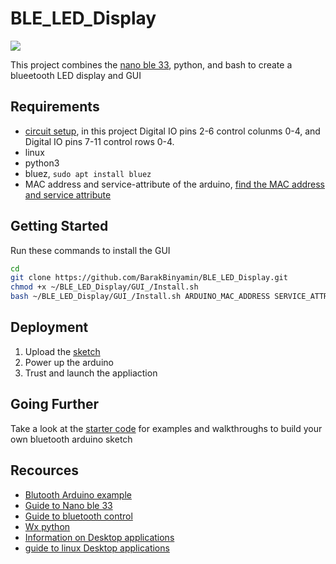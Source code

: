 
# BLE_LED_Display


[<img src=GUI_/Updated_GUI.gif>](https://drive.google.com/file/d/1dxTI01UZD03h1vYZ8bcPw23mdWKPQFrs/view?usp=sharing) 


This project combines the [nano ble 33](https://www.amazon.com/Arduino-Nano-33-BLE-Sense/dp/B07WV5GF17/ref=sr_1_4?dchild=1&keywords=nano+ble+33&qid=1586111070&sr=8-4), python, and bash to create a blueetooth LED display and GUI

## Requirements

- [circuit setup](https://github.com/BarakBinyamin/LED-Display/blob/master/README.md#led-display), in this project Digital IO pins 2-6 control colunms 0-4, and Digital IO pins 7-11 control rows 0-4.
- linux
- python3
- bluez,  ```sudo apt install bluez```
- MAC address and service-attribute of the arduino, [find the MAC address and service attribute](https://github.com/BarakBinyamin/BLE_LED_Display/blob/master/starter%20code/Bluetoothctl.md#bluetoothctl)

## Getting Started

Run these commands to install the GUI
```bash
cd 
git clone https://github.com/BarakBinyamin/BLE_LED_Display.git  
chmod +x ~/BLE_LED_Display/GUI_/Install.sh
bash ~/BLE_LED_Display/GUI_/Install.sh ARDUINO_MAC_ADDRESS SERVICE_ATTRIBUTE
```

## Deployment

1. Upload the [sketch](https://github.com/BarakBinyamin/BLE_LED_Display/blob/master/Arduino%20sketches/BLEArduino.ino#L1)
2. Power up the arduino
3. Trust and launch the appliaction

## Going Further
Take a look at the [starter code](https://github.com/BarakBinyamin/BLE_LED_Display/tree/master/starter%20code#starter-code) for examples and walkthroughs to build your own bluetooth arduino sketch
## Recources

- [Blutooth Arduino example](https://github.com/arduino-libraries/ArduinoBLE/blob/master/examples/Peripheral/LED/LED.ino)     
- [Guide to Nano ble 33](https://www.arduino.cc/en/Guide/NANO33BLE)     
- [Guide to bluetooth control](https://docs.ubuntu.com/core/en/stacks/bluetooth/bluez/docs/reference/gatt-services)  
- [Wx python](https://wiki.wxpython.org/How%20to%20install%20wxPython)  
- [Information on Desktop applications](https://wiki.archlinux.org/index.php/Desktop_entries)  
- [guide to linux Desktop applications](https://developer.gnome.org/integration-guide/stable/desktop-files.html.en) 

